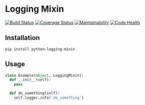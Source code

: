 # Logging Mixin

[![Build Status](https://travis-ci.org/romaryd/python-logging-mixin.svg?branch=master)](https://travis-ci.org/romaryd/python-logging-mixin)
[![Coverage Status](https://coveralls.io/repos/github/romaryd/python-logging-mixin/badge.svg?branch=master)](https://coveralls.io/github/romaryd/python-logging-mixin?branch=master)
[![Maintainability](https://api.codeclimate.com/v1/badges/adfdbd5ff5f8934940f1/maintainability)](https://codeclimate.com/github/romaryd/python-logging-mixin/maintainability)
[![Code Health](https://landscape.io/github/romaryd/python-logging-mixin/master/landscape.svg?style=flat)](https://landscape.io/github/romaryd/python-logging-mixin/master)

## Installation

```
pip install python-logging-mixin
```

## Usage

```python
class Example(object, LoggingMixin):
  def __init__(self):
    pass

  def do_something(self):
    self.logger.info('do_something')
```
